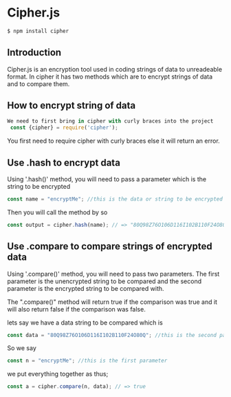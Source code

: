 # Cipher.js

```sh
$ npm install cipher
```

## Introduction

Cipher.js is an encryption tool used in coding strings of data to unreadeable format.
In cipher it has two methods which are to encrypt strings of data and to compare them.

## How to encrypt string of data
```js
We need to first bring in cipher with curly braces into the project
 const {cipher} = require('cipher');

```

You first need to require cipher with curly braces else it will return an error.

## Use .hash to encrypt data
Using '.hash()' method, you will need to pass a parameter which is the string to be encrypted
```js
const name = "encryptMe"; //this is the data or string to be encrypted
```
Then you will call the method by so
```js
const output = cipher.hash(name); // => "80Q98Z76O106D116I102B110F24O80Q"
```

## Use .compare to compare strings of encrypted data
Using '.compare()' method, you will need to pass two parameters. The first parameter is the unencrypted string to be compared and the second parameter is the encrypted string to be compared with.

The ".compare()" method will return true if the comparison was true and it will also return false if the comparison was false.

lets say we have a data string to be compared which is 

```js
const data = "80Q98Z76O106D116I102B110F24O80Q"; //this is the second parameter
```
So we say
```js
const n = "encryptMe"; //this is the first parameter
````
we put everything together as thus;
```js
const a = cipher.compare(n, data); // => true
````
